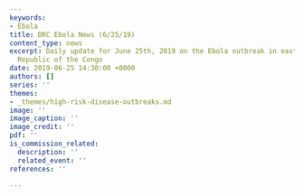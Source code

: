 ```yaml
---
keywords:
- Ebola
title: DRC Ebola News (6/25/19)
content_type: news
excerpt: Daily update for June 25th, 2019 on the Ebola outbreak in eastern Democratic
  Republic of the Congo
date: 2019-06-25 14:30:00 +0000
authors: []
series: ''
themes:
- _themes/high-risk-disease-outbreaks.md
image: ''
image_caption: ''
image_credit: ''
pdf: ''
is_commission_related:
  description: ''
  related_event: ''
references: ''

---
```

